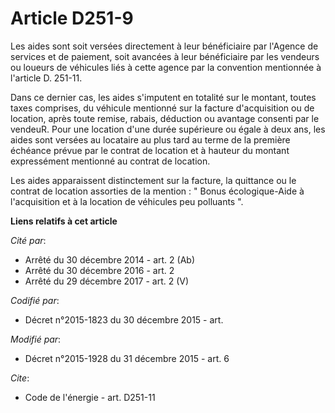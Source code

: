# Article D251-9

Les aides sont soit versées directement à leur bénéficiaire par l'Agence de services et de paiement, soit avancées à leur
bénéficiaire par les vendeurs ou loueurs de véhicules liés à cette agence par la convention mentionnée à l'article D.
251-11. 

Dans ce dernier cas, les aides s'imputent en totalité sur le montant, toutes taxes comprises, du véhicule mentionné sur la
facture d'acquisition ou de location, après toute remise, rabais, déduction ou avantage consenti par le vendeuR. Pour une
location d'une durée supérieure ou égale à deux ans, les aides sont versées au locataire au plus tard au terme de la première
échéance prévue par le contrat de location et à hauteur du montant expressément mentionné au contrat de location. 

Les aides apparaissent distinctement sur la facture, la quittance ou le contrat de location assorties de la mention : " Bonus
écologique-Aide à l'acquisition et à la location de véhicules peu polluants ".

**Liens relatifs à cet article**

_Cité par_:

  - Arrêté du 30 décembre 2014 - art. 2 (Ab)
  - Arrêté du 30 décembre 2016 - art. 2
  - Arrêté du 29 décembre 2017 - art. 2 (V)

_Codifié par_:

  - Décret n°2015-1823 du 30 décembre 2015 - art.

_Modifié par_:

  - Décret n°2015-1928 du 31 décembre 2015 - art. 6

_Cite_:

  - Code de l'énergie - art. D251-11
